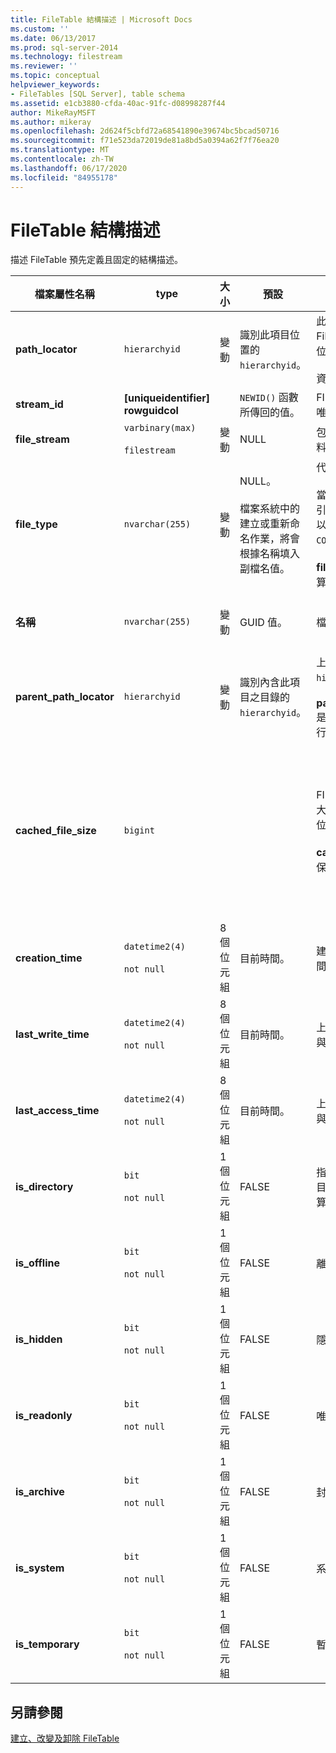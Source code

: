 ```yaml
---
title: FileTable 結構描述 | Microsoft Docs
ms.custom: ''
ms.date: 06/13/2017
ms.prod: sql-server-2014
ms.technology: filestream
ms.reviewer: ''
ms.topic: conceptual
helpviewer_keywords:
- FileTables [SQL Server], table schema
ms.assetid: e1cb3880-cfda-40ac-91fc-d08998287f44
author: MikeRayMSFT
ms.author: mikeray
ms.openlocfilehash: 2d624f5cbfd72a68541890e39674bc5bcad50716
ms.sourcegitcommit: f71e523da72019de81a8bd5a0394a62f7f76ea20
ms.translationtype: MT
ms.contentlocale: zh-TW
ms.lasthandoff: 06/17/2020
ms.locfileid: "84955178"
---
```

# <a name="filetable-schema"></a>FileTable 結構描述
  描述 FileTable 預先定義且固定的結構描述。  
  
|檔案屬性名稱|type|大小|預設|描述|檔案系統可存取性|  
|-------------------------|----------|----------|-------------|-----------------|-------------------------------|  
|**path_locator**|`hierarchyid`|變動|識別此項目位置的 `hierarchyid`。|此節點在階層式 FileNamespace 中的位置。<br /><br /> 資料表的主索引鍵。|可透過設定 Windows 路徑值加以建立及修改。|  
|**stream_id**|**[uniqueidentifier] rowguidcol**||`NEWID()` 函數所傳回的值。|FILESTREAM 資料的唯一識別碼。|不適用。|  
|**file_stream**|`varbinary(max)`<br /><br /> `filestream`|變動|NULL|包含 FILESTREAM 資料。|不適用。|  
|**file_type**|`nvarchar(255)`|變動|NULL。<br /><br /> 檔案系統中的建立或重新命名作業，將會根據名稱填入副檔名值。|代表檔案的類型。<br /><br /> 當您建立全文檢索索引時，此資料行可用以做為 `TYPE COLUMN`。<br /><br /> **file_type** 是保存的計算資料行。|自動計算， 無法設定。|  
|**名稱**|`nvarchar(255)`|變動|GUID 值。|檔案或目錄名稱。|可使用 Windows API 加以建立或修改。|  
|**parent_path_locator**|`hierarchyid`|變動|識別內含此項目之目錄的 `hierarchyid`。|上層目錄的 `hierarchyid`。<br /><br /> **parent_path_locator** 是保存的計算資料行。|自動計算， 無法設定。|  
|**cached_file_size**|`bigint`|||FILESTREAM 資料的大小 (以位元組為單位)。<br /><br /> **cached_file_size** 是保存的計算資料行。|雖然快取的檔案大小會自動保持最新狀態，不過在少見的情況下，它可能會呈現未同步狀態。 若要計算確切的大小，請使用 `DATALENGTH()` 函數。|  
|**creation_time**|`datetime2(4)`<br /><br /> `not null`|8 個位元組|目前時間。|建立檔案的日期與時間。|自動計算， 也可以使用 Windows API 加以設定。|  
|**last_write_time**|`datetime2(4)`<br /><br /> `not null`|8 個位元組|目前時間。|上次更新檔案的日期與時間。|自動計算， 也可以使用 Windows API 加以設定。|  
|**last_access_time**|`datetime2(4)`<br /><br /> `not null`|8 個位元組|目前時間。|上次存取檔案的日期與時間。|自動計算， 也可以使用 Windows API 加以設定。|  
|**is_directory**|`bit`<br /><br /> `not null`|1 個位元組|FALSE|指出資料列是否代表目錄。 此值會自動計算，而且無法設定。|自動計算， 無法設定。|  
|**is_offline**|`bit`<br /><br /> `not null`|1 個位元組|FALSE|離線檔案屬性。|自動計算， 也可以使用 Windows API 加以設定。|  
|**is_hidden**|`bit`<br /><br /> `not null`|1 個位元組|FALSE|隱藏檔案屬性。|自動計算， 也可以使用 Windows API 加以設定。|  
|**is_readonly**|`bit`<br /><br /> `not null`|1 個位元組|FALSE|唯讀檔案屬性。|自動計算， 也可以使用 Windows API 加以設定。|  
|**is_archive**|`bit`<br /><br /> `not null`|1 個位元組|FALSE|封存屬性。|自動計算， 也可以使用 Windows API 加以設定。|  
|**is_system**|`bit`<br /><br /> `not null`|1 個位元組|FALSE|系統檔案屬性。|自動計算， 也可以使用 Windows API 加以設定。|  
|**is_temporary**|`bit`<br /><br /> `not null`|1 個位元組|FALSE|暫存檔案屬性。|自動計算， 也可以使用 Windows API 加以設定。|  
  
## <a name="see-also"></a>另請參閱  
 [建立、改變及卸除 FileTable](create-alter-and-drop-filetables.md)  
  
  
